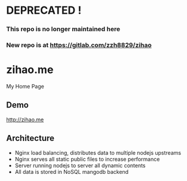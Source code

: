 # DEPRECATED !
### This repo is no longer maintained here
### New repo is at https://gitlab.com/zzh8829/zihao

# zihao.me
My Home Page

Demo
----
http://zihao.me

Architecture
------------
* Nginx load balancing, distributes data to multiple nodejs upstreams
* Nginx serves all static public files to increase performance
* Server running nodejs to server all dynamic contents
* All data is stored in NoSQL mangodb backend
